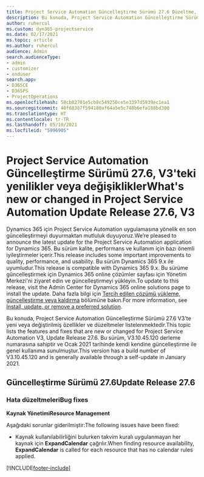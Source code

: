 ```yaml
---
title: Project Service Automation Güncelleştirme Sürümü 27.6 Düzeltme, V3'teki yenilikler veya değişiklikler
description: Bu konuda, Project Service Automation Güncelleştirme Sürümü 27.6 Düzeltme, V3'te yeni veya değiştirilmiş özellikler ve düzeltmeler listelenmektedir.
author: ruhercul
ms.custom: dyn365-projectservice
ms.date: 02/17/2021
ms.topic: article
ms.author: ruhercul
audience: Admin
search.audienceType:
- admin
- customizer
- enduser
search.app:
- D365CE
- D365PS
- ProjectOperations
ms.openlocfilehash: 58cb82701e5cb8c549250ce5e3397d5939ec1ea1
ms.sourcegitcommit: 40f68387f594180af64a5e5c748b6efa188bd300
ms.translationtype: HT
ms.contentlocale: tr-TR
ms.lasthandoff: 05/10/2021
ms.locfileid: "5996905"
---
```

# <a name="whats-new-or-changed-in-project-service-automation-update-release-276-v3"></a><span data-ttu-id="16858-103">Project Service Automation Güncelleştirme Sürümü 27.6, V3'teki yenilikler veya değişiklikler</span><span class="sxs-lookup"><span data-stu-id="16858-103">What's new or changed in Project Service Automation Update Release 27.6, V3</span></span>

<span data-ttu-id="16858-104">Dynamics 365 için Project Service Automation uygulamasına yönelik en son güncelleştirmeyi duyurmaktan mutluluk duyuyoruz.</span><span class="sxs-lookup"><span data-stu-id="16858-104">We’re pleased to announce the latest update for the Project Service Automation application for Dynamics 365.</span></span> <span data-ttu-id="16858-105">Bu sürüm kalite, performans ve kullanım için bazı önemli iyileştirmeler içerir.</span><span class="sxs-lookup"><span data-stu-id="16858-105">This release includes some important improvements to quality, performance, and usability.</span></span> <span data-ttu-id="16858-106">Bu sürüm Dynamics 365 9.x ile uyumludur.</span><span class="sxs-lookup"><span data-stu-id="16858-106">This release is compatible with Dynamics 365 9.x.</span></span> <span data-ttu-id="16858-107">Bu sürüme güncelleştirmek için Dynamics 365 online çözümler sayfası için Yönetim Merkezi'ni ziyaret edin ve güncelleştirmeyi yükleyin.</span><span class="sxs-lookup"><span data-stu-id="16858-107">To update to this release, visit the Admin Center for Dynamics 365 online solutions page to install the update.</span></span> <span data-ttu-id="16858-108">Daha fazla bilgi için [Tercih edilen çözümü yükleme, güncelleştirme veya kaldırma](/power-platform/admin/install-remove-preferred-solution) bölümüne bakın.</span><span class="sxs-lookup"><span data-stu-id="16858-108">For more information, see [Install, update, or remove a preferred solution](/power-platform/admin/install-remove-preferred-solution).</span></span>

<span data-ttu-id="16858-109">Bu konuda, Project Service Automation Güncelleştirme Sürümü 27.6 V3'te yeni veya değiştirilmiş özellikler ve düzeltmeler listelenmektedir.</span><span class="sxs-lookup"><span data-stu-id="16858-109">This topic lists the features and fixes that are new or changed for Project Service Automation V3, Update Release 27.6.</span></span> <span data-ttu-id="16858-110">Bu sürüm, V3.10.45.120 derleme numarasına sahiptir ve Ocak 2021 tarihinde kendi kendine güncelleştirme ile genel kullanıma sunulmuştur.</span><span class="sxs-lookup"><span data-stu-id="16858-110">This version has a build number of V3.10.45.120 and is generally available through a self-update in January 2021.</span></span>

## <a name="update-release-276"></a><span data-ttu-id="16858-111">Güncelleştirme Sürümü 27.6</span><span class="sxs-lookup"><span data-stu-id="16858-111">Update Release 27.6</span></span>

### <a name="bug-fixes"></a><span data-ttu-id="16858-112">Hata düzeltmeleri</span><span class="sxs-lookup"><span data-stu-id="16858-112">Bug fixes</span></span>


<span data-ttu-id="16858-113">**Kaynak Yönetimi**</span><span class="sxs-lookup"><span data-stu-id="16858-113">**Resource Management**</span></span>

<span data-ttu-id="16858-114">Aşağıdaki sorunlar giderilmiştir:</span><span class="sxs-lookup"><span data-stu-id="16858-114">The following issues have been fixed:</span></span>

- <span data-ttu-id="16858-115">Kaynak kullanılabilirliğini bulurken takvim kuralı uygulanmayan her kaynak için **ExpandCalendar** çağrılır.</span><span class="sxs-lookup"><span data-stu-id="16858-115">When finding resource availability, **ExpandCalendar** is called for each resource that has no calendar rules applied.</span></span>


[!INCLUDE[footer-include](../includes/footer-banner.md)]